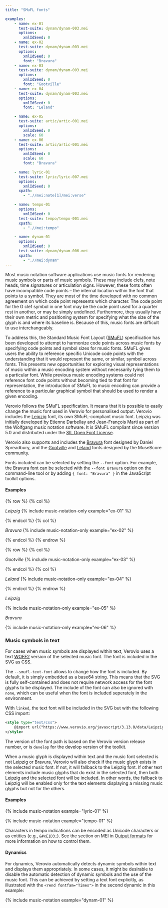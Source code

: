 ```yaml
---
title: "SMuFL fonts"

examples:
    - name: ex-01
      test-suite: dynam/dynam-003.mei
      options:
        xmlIdSeed: 0
    - name: ex-02
      test-suite: dynam/dynam-003.mei
      options:
        xmlIdSeed: 0
        font: "Bravura"
    - name: ex-03
      test-suite: dynam/dynam-003.mei
      options:
        xmlIdSeed: 0
        font: "Gootville"
    - name: ex-04
      test-suite: dynam/dynam-003.mei
      options:
        xmlIdSeed: 0
        font: "Leland"

    - name: ex-05
      test-suite: artic/artic-001.mei
      options:
        xmlIdSeed: 0
        scale: 60
    - name: ex-06
      test-suite: artic/artic-001.mei
      options:
        xmlIdSeed: 0
        scale: 60
        font: "Bravura"

    - name: lyric-01
      test-suite: lyric/lyric-007.mei
      options:
        xmlIdSeed: 0  
      xpath:
        - ".//mei:note[1]/mei:verse"

    - name: tempo-01
      options:
        xmlIdSeed: 0
      test-suite: tempo/tempo-001.mei
      xpath:
        - ".//mei:tempo"

    - name: dynam-01
      options:
        xmlIdSeed: 0
      test-suite: dynam/dynam-006.mei
      xpath:
        - ".//mei:dynam"
---
```


Most music notation software applications use music fonts for rendering music symbols or parts of music symbols. These may include clefs, note heads, time signatures or articulation signs. However, these fonts often have incompatible code points – the internal location within the font that points to a symbol. They are most of the time developed with no common agreement on which code point represents which character. The code point for the G clef symbol in one font may be the code point used for a quarter rest in another, or may be simply undefined. Furthermore, they usually have their own metric and positioning system for specifying what the size of the glyph is and where its baseline is. Because of this, music fonts are difficult to use interchangeably.

To address this, the Standard Music Font Layout ([SMuFL](https://www.smufl.org/)) specification has been developed to attempt to harmonize code points across music fonts by specifying code points and symbol sizes for music fonts. SMuFL gives users the ability to reference specific Unicode code points with the understanding that it would represent the same, or similar, symbol across fonts. This presents new opportunities for exploring visual representations of music within a music encoding system without necessarily tying them to a particular font. While previous music encoding systems could not reference font code points without becoming tied to that font for representation, the introduction of SMuFL to music encoding can provide a reference to a particular graphical symbol that should be used to render a given encoding.

Verovio follows the SMuFL specification. It means that it is possible to easily change the music font used in Verovio for personalised output. Verovio includes the [Leipzig](https://github.com/rism-digital/leipzig) font, its own SMuFL-compliant music font. Leipzig was initially developed by Etienne Darbellay and Jean-François Marti as part of the Wolfgang music notation software. It is SMuFL compliant since version 5.0 and distributed under the [SIL Open Font License](https://github.com/rism-digital/leipzig/blob/main/LICENSE.txt).

Verovio also supports and includes the [Bravura](https://github.com/steinbergmedia/bravura) font designed by Daniel Spreadbury, and the [Gootville](https://github.com/musescore/MuseScore/tree/master/fonts/gootville) and [Leland](https://github.com/MuseScoreFonts/Leland) fonts designed by the MuseScore community.

Fonts included can be selected by setting the `--font` option. For example, the Bravura font can be selected with the `--font Bravura` option on the command-line tool or by adding `{ font: "Bravura" }` in the JavaScript toolkit options.

#### Examples

{% row %}
{% col %}

*Leipzig*
{% include music-notation-only example="ex-01" %}

{% endcol %}
{% col %}

*Bravura*
{% include music-notation-only example="ex-02" %}

{% endcol %}
{% endrow %}

{% row %}
{% col %}

*Gootville*
{% include music-notation-only example="ex-03" %}

{% endcol %}
{% col %}

*Leland*
{% include music-notation-only example="ex-04" %}

{% endcol %}
{% endrow %}

*Leipzig*

{% include music-notation-only example="ex-05" %}

*Bravura*

{% include music-notation-only example="ex-06" %}

### Music symbols in text

For cases when music symbols are displayed within text, Verovio uses a text [WOFF2](https://www.w3.org/TR/WOFF2/) version of the selected music font. The font is included in the SVG as CSS.

The `--smufl-text-font` allows to change how the font is included. By default, it is simply embedded as a base64 string. This means that the SVG is fully self-contained and does not require network access for the font glyphs to be displayed. The include of the font can also be ignored with `none`, which can be useful when the font is included seperately in the environment.

With `linked`, the text font will be included in the SVG but with the following CSS import:
```xml
<style type="text/css">
    @import url("https://www.verovio.org/javascript/3.13.0/data/Leipzig.css");
</style>
```
The version of the font path is based on the Verovio version release number, or is `develop` for the develop version of the toolkit.

When a music glyph is displayed within text and the music font selected is not Leipzig or Bravura, Verovio will also check if the music glyph exists in the selected music font. If not, it will fallback to the Leipzig font. If other text elements include music glyphs that do exist in the selected font, then both Leipzig and the selected font will be included. In other words, the fallback to Leipzig will be enabled only for the text elements displaying a missing music glyphs but not for the others.

#### Examples

{% include music-notation example="lyric-01" %}

{% include music-notation example="tempo-01" %}

Characters in tempo indications can be encoded as Unicode characters or as entities (e.g., `&#xE1D3;`). See the section on MEI in [Output formats](/toolkit-reference/output-formats.html#MEI) for more information on how to control them.

#### Dynamics

For dynamics, Verovio automatically detects dynamic symbols within text and displays them appropriately. In some cases, it might be desirable to disable the automatic detection of dynamic symbols and the use of the music font. This can be achieved by setting a text font explicitly, as illustrated with the `<rend fontfam="Times">` in the second dynamic in this example:

{% include music-notation example="dynam-01" %}
